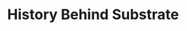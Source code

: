 ---
id: substrate-history
title: History Behind Substrate
sidebar_label: History Behind Substrate
description: Learn the history of how Substrate came about and its relevance to Polkadot.
---